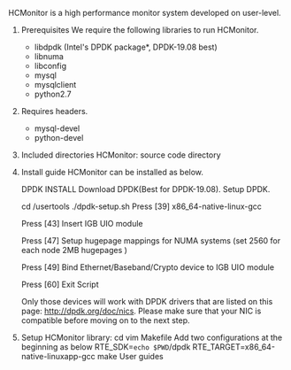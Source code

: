 HCMonitor is a high performance monitor system developed on user-level.
1. Prerequisites
We require the following libraries to run HCMonitor.
    * libdpdk (Intel's DPDK package*, DPDK-19.08 best) 
    * libnuma
    * libconfig
    * mysql
    * mysqlclient
    * python2.7
2. Requires headers.
    * mysql-devel
    * python-devel
3. Included directories
    HCMonitor: source code directory

4. Install guide
    HCMonitor can be installed as below.

    DPDK INSTALL
    Download DPDK(Best for DPDK-19.08).
    Setup DPDK.

    cd <path to DPDK>/usertools 
    ./dpdk-setup.sh
    Press [39] x86_64-native-linux-gcc

    Press [43] Insert IGB UIO module

    Press [47] Setup hugepage mappings for NUMA systems 
    (set 2560 for each node 2MB hugepages )

    Press [49] Bind Ethernet/Baseband/Crypto device to IGB UIO module 

    Press [60] Exit Script

    Only those devices will work with DPDK drivers that are listed on this page: http://dpdk.org/doc/nics. Please make sure that your NIC is compatible before moving on to the next step.
5.  Setup HCMonitor library:
cd <path to HCMonitor> 
vim Makefile
Add two configurations at the beginning as below
RTE_SDK=`echo $PWD`/dpdk
RTE_TARGET=x86_64-native-linuxapp-gcc
make
User guides
